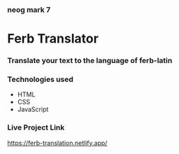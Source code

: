 ### neog mark 7

# Ferb Translator

### Translate your text to the language of ferb-latin

### Technologies used 
- HTML
- CSS
- JavaScript

### Live Project Link
https://ferb-translation.netlify.app/